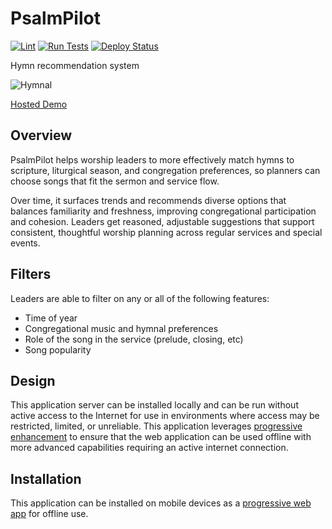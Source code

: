 # PsalmPilot

[![Lint](https://github.com/jncraton/psalm-pilot/actions/workflows/lint.yml/badge.svg)](https://github.com/jncraton/psalm-pilot/actions/workflows/lint.yml)
[![Run Tests](https://github.com/jncraton/psalm-pilot/actions/workflows/tests.yml/badge.svg)](https://github.com/jncraton/psalm-pilot/actions/workflows/tests.yml)
[![Deploy Status](https://github.com/jncraton/psalm-pilot/actions/workflows/pages.yml/badge.svg)](https://github.com/jncraton/psalm-pilot/actions/workflows/pages.yml)

Hymn recommendation system

![Hymnal](https://upload.wikimedia.org/wikipedia/commons/thumb/9/92/Photographs_of_%C3%89glise_Saint-Thomas-d%27Aquin%2C_Qu%C3%A9bec%2C_Canada_02.jpg/330px-Photographs_of_%C3%89glise_Saint-Thomas-d%27Aquin%2C_Qu%C3%A9bec%2C_Canada_02.jpg)

[Hosted Demo](https://jncraton.github.io/psalm-pilot/)

## Overview

PsalmPilot helps worship leaders to more effectively match hymns to scripture, liturgical season, and congregation preferences, so planners can choose songs that fit the sermon and service flow.

Over time, it surfaces trends and recommends diverse options that balances familiarity and freshness, improving congregational participation and cohesion. Leaders get reasoned, adjustable suggestions that support consistent, thoughtful worship planning across regular services and special events.

## Filters

Leaders are able to filter on any or all of the following features:

- Time of year
- Congregational music and hymnal preferences
- Role of the song in the service (prelude, closing, etc)
- Song popularity

## Design

This application server can be installed locally and can be run without active access to the Internet for use in environments where access may be restricted, limited, or unreliable. This application leverages [progressive enhancement](https://en.wikipedia.org/wiki/Progressive_enhancement) to ensure that the web application can be used offline with more advanced capabilities requiring an active internet connection.

## Installation

This application can be installed on mobile devices as a [progressive web app](https://en.wikipedia.org/wiki/Progressive_web_app) for offline use.
